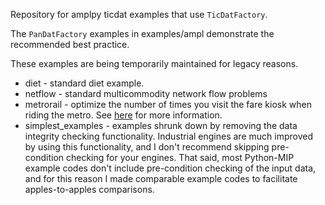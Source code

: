 Repository for amplpy ticdat examples that use `TicDatFactory`.

The `PanDatFactory` examples in examples/ampl demonstrate the recommended best practice.

These examples are being temporarily maintained for legacy reasons.

 * diet - standard diet example.
 * netflow - standard multicommodity network flow problems 
 * metrorail - optimize the number of times you visit the fare kiosk when riding the metro. See [here](https://www.linkedin.com/pulse/miami-metrorail-meets-python-peter-cacioppi/) for more information.
 * simplest_examples - examples shrunk down by removing the data integrity checking functionality. Industrial engines are much improved by using this functionality, and I don't recommend skipping pre-condition checking for your engines. That said, most Python-MIP example codes don't include pre-condition checking of the input data, and for this reason I made comparable example codes to facilitate apples-to-apples comparisons.
